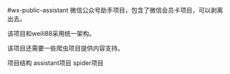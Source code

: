 #wx-public-assistant
微信公众号助手项目，包含了微信会员卡项目，可以剥离出去。

该项目和weili88采用统一架构。

该项目还需要一些爬虫项目提供内容支持。

项目结构
assistant项目
spider项目